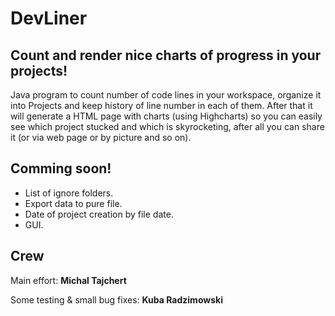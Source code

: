DevLiner
========
Count and render nice charts of progress in your projects!
-------------- 
Java program to count number of code lines in your workspace, organize it into Projects and keep history of line number in each of them. After that it will generate a HTML page with charts (using Highcharts) so you can easily see which project stucked and which is skyrocketing, after all you can share it (or via web page or by picture and so on).

Comming soon!
-------------- 
* List of ignore folders.
* Export data to pure file.
* Date of project creation by file date.
* GUI.

Crew
-------------- 
Main effort:
**Michal Tajchert**

Some testing & small bug fixes:
**Kuba Radzimowski**
